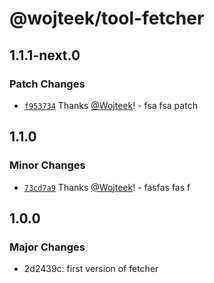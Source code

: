 # @wojteek/tool-fetcher

## 1.1.1-next.0

### Patch Changes

- [`f953734`](https://github.com/Wojteek/test-gh-registry/commit/f9537345f7142def0a5bcaad97f4d42da32fc2ac) Thanks [@Wojteek](https://github.com/Wojteek)! - fsa fsa patch

## 1.1.0

### Minor Changes

- [`73cd7a9`](https://github.com/Wojteek/test-gh-registry/commit/73cd7a92e97b8cb8d588b5d332de95849d4a117c) Thanks [@Wojteek](https://github.com/Wojteek)! - fasfas fas f

## 1.0.0

### Major Changes

- 2d2439c: first version of fetcher
